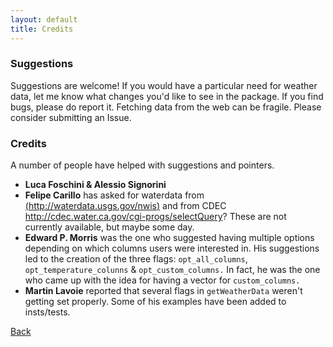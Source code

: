 ```yaml
---
layout: default
title: Credits
---
```

<h3>
		<a name="suggestions" class="anchor" href="#suggestions"><span class="octicon octicon-link"></span></a>Suggestions</h3>

Suggestions are welcome! If you would have a particular need for weather data,
let me know what changes you'd like to see in the package. If you find bugs, please do report it. Fetching data from the web can be fragile. Please consider submitting an Issue.
	
<h3>
<a name="credits" class="anchor" href="#credits"><span class="octicon octicon-link"></span></a>Credits</h3>

<p>A number of people have helped with suggestions and pointers.</p>

- **Luca Foschini &amp; Alessio Signorini**
- **Felipe Carillo** has asked for waterdata from [(http://waterdata.usgs.gov/nwis)](http://waterdata.usgs.gov/nwis) and from CDEC http://cdec.water.ca.gov/cgi-progs/selectQuery? These are not currently available, but maybe some day.
- **Edward P. Morris** was the one who suggested having multiple options depending on which columns users were interested in. His suggestions 
led to the creation of the three flags: `opt_all_columns`, `opt_temperature_colunns` & `opt_custom_columns.` In fact, he was the one who 
came up with the idea for having a vector for `custom_columns.`
- **Martin Lavoie** reported that several flags in `getWeatherData` weren't getting set properly. Some of his examples have been added to insts/tests.

[Back](index.html)
